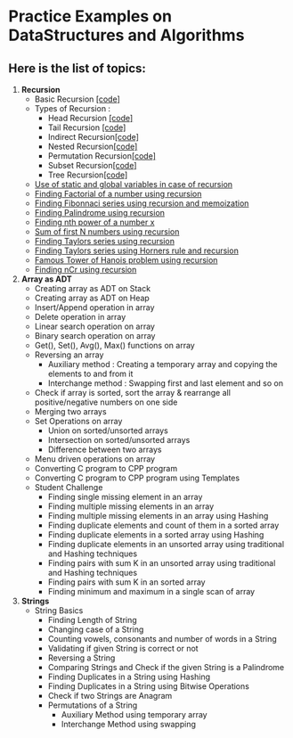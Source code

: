 # Practice Examples on DataStructures and Algorithms

## Here is the list of topics:

1. **Recursion**
     - Basic Recursion [[code]](https://github.com/Pranav-Udemy-Courses/Algorithms-DataStructures/blob/master/Recursion/RecursionExample.cpp)
	 - Types of Recursion :
		- Head Recursion [[code]](https://github.com/Pranav-Udemy-Courses/Algorithms-DataStructures/blob/master/Recursion/RecursionExample.cpp)
        - Tail Recursion [[code]](https://github.com/Pranav-Udemy-Courses/Algorithms-DataStructures/blob/master/Recursion/RecursionExample.cpp)
		- Indirect Recursion[[code]](https://github.com/Pranav-Udemy-Courses/Algorithms-DataStructures/blob/master/Recursion/IndirectRecursion.cpp)
		- Nested Recursion[[code]](https://github.com/Pranav-Udemy-Courses/Algorithms-DataStructures/blob/master/Recursion/NestedRecursion.cpp)
		- Permutation Recursion[[code]](https://github.com/Pranav-Udemy-Courses/Algorithms-DataStructures/blob/master/Recursion/PermutationRecursion.cpp)
		- Subset Recursion[[code]](https://github.com/Pranav-Udemy-Courses/Algorithms-DataStructures/blob/master/Recursion/SubsetRecursion.cpp)
		- Tree Recursion[[code]](https://github.com/Pranav-Udemy-Courses/Algorithms-DataStructures/blob/master/Recursion/TreeRecursion.cpp)
	 - [Use of static and global variables in case of recursion](https://github.com/Pranav-Udemy-Courses/Algorithms-DataStructures/blob/master/Recursion/Static%26GlobalVariablesInRecursion.cpp)
     - [Finding Factorial of a number using recursion](https://github.com/Pranav-Udemy-Courses/Algorithms-DataStructures/blob/master/Recursion/FactorialRecursion.cpp)
	 - [Finding Fibonnaci series using recursion and memoization](https://github.com/Pranav-Udemy-Courses/Algorithms-DataStructures/blob/master/Recursion/FibonacciRecursion%26Memoization.cpp)
	 - [Finding Palindrome using recursion](https://github.com/Pranav-Udemy-Courses/Algorithms-DataStructures/blob/master/Recursion/PalindromeRecursion.cpp)
	 - [Finding nth power of a number x](https://github.com/Pranav-Udemy-Courses/Algorithms-DataStructures/blob/master/Recursion/PowerRecursion.cpp)
	 - [Sum of first N numbers using recursion](https://github.com/Pranav-Udemy-Courses/Algorithms-DataStructures/blob/master/Recursion/SumOfFirstNNumbersRecursion.cpp)
	 - [Finding Taylors series using recursion](https://github.com/Pranav-Udemy-Courses/Algorithms-DataStructures/blob/master/Recursion/TaylorsRecursion.cpp)
	 - [Finding Taylors series using Horners rule and recursion](https://github.com/Pranav-Udemy-Courses/Algorithms-DataStructures/blob/master/Recursion/TaylorsHornerRecursion.cpp)
	 - [Famous Tower of Hanois problem using recursion](https://github.com/Pranav-Udemy-Courses/Algorithms-DataStructures/blob/master/Recursion/TowerOfHanoi.cpp)
	 - [Finding nCr using recursion](https://github.com/Pranav-Udemy-Courses/Algorithms-DataStructures/blob/master/Recursion/nCrUsingRecursion.cpp)
2. **Array as ADT**
     - Creating array as ADT on Stack
     - Creating array as ADT on Heap
     - Insert/Append operation in array
     - Delete operation in array
     - Linear search operation on array
     - Binary search operation on array
     - Get(), Set(), Avg(), Max() functions on array
     - Reversing an array
     	- Auxiliary method : Creating a temporary array and copying the elements to and from it
		- Interchange method : Swapping first and last element and so on
     - Check if array is sorted, sort the array & rearrange all positive/negative numbers on one side
     - Merging two arrays
     - Set Operations on array
     	- Union on sorted/unsorted arrays
		- Intersection on sorted/unsorted arrays
		- Difference between two arrays
     - Menu driven operations on array
     - Converting C program to CPP program
     - Converting C program to CPP program using Templates
     - Student Challenge
     	- Finding single missing element in an array
		- Finding multiple missing elements in an array
		- Finding multiple missing elements in an array using Hashing
		- Finding duplicate elements and count of them in a sorted array
		- Finding duplicate elements in a sorted array using Hashing
		- Finding duplicate elements in an unsorted array using traditional and Hashing techniques
		- Finding pairs with sum K in an unsorted array using traditional and Hashing techniques
		- Finding pairs with sum K in an sorted array
		- Finding minimum and maximum in a single scan of array
3. **Strings**
     - String Basics
        - Finding Length of String
		- Changing case of a String
		- Counting vowels, consonants and number of words in a String
		- Validating if given String is correct or not
		- Reversing a String
		- Comparing Strings and Check if the given String is a Palindrome
		- Finding Duplicates in a String using Hashing
		- Finding Duplicates in a String using Bitwise Operations
		- Check if two Strings are Anagram
		- Permutations of a String
			- Auxiliary Method using temporary array
			- Interchange Method using swapping
		
	 
	 
